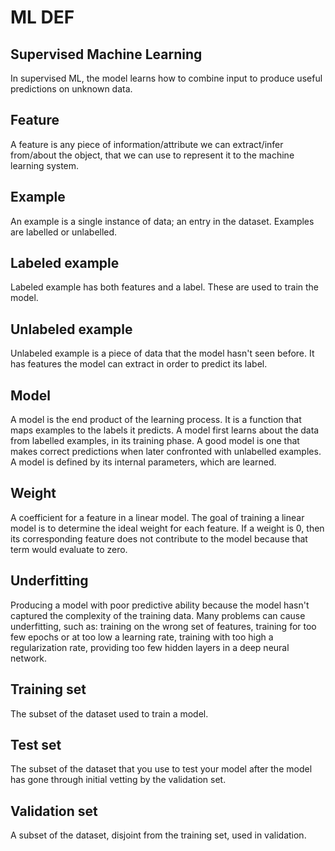 # ML DEF


## Supervised Machine Learning
In supervised ML, the model learns how to combine input to produce useful predictions on unknown data.

## Feature
A feature is any piece of information/attribute we can extract/infer from/about the object, that we can use to represent it to the machine learning system.

## Example
An example is a single instance of data; an entry in the dataset. Examples are labelled or unlabelled.

## Labeled example
Labeled example has both features and a label. These are used to train the model.

## Unlabeled example
Unlabeled example is a piece of data that the model hasn't seen before. It has features the model can extract in order to predict its label.

## Model
A model is the end product of the learning process. It is a function that maps examples to the labels it predicts. A model first learns about the data from labelled examples, in its training phase. A good model is one that makes correct predictions when later confronted with unlabelled examples. A model is defined by its internal parameters, which are learned.

## Weight
A coefficient for a feature in a linear model. The goal of training a linear model is to determine the ideal weight for each feature. If a weight is 0, then its corresponding feature does not contribute to the model because that term would evaluate to zero.

## Underfitting
Producing a model with poor predictive ability because the model hasn't captured the complexity of the training data. Many problems can cause underfitting, such as: training on the wrong set of features, training for too few epochs or at too low a learning rate, training with too high a regularization rate, providing too few hidden layers in a deep neural network.

## Training set
The subset of the dataset used to train a model.

## Test set
The subset of the dataset that you use to test your model after the model has gone through initial vetting by the validation set.

## Validation set
A subset of the dataset, disjoint from the training set, used in validation.
